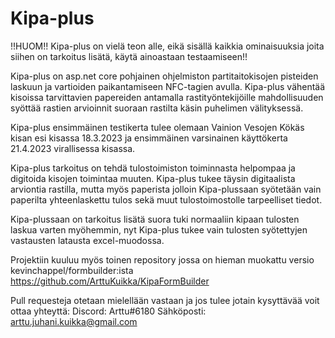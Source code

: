 # Kipa-plus


!!HUOM!! Kipa-plus on vielä teon alle, eikä sisällä kaikkia ominaisuuksia joita siihen on tarkoitus lisätä, käytä ainoastaan testaamiseen!!

Kipa-plus on asp.net core pohjainen ohjelmiston partitaitokisojen pisteiden laskuun ja vartioiden paikantamiseen NFC-tagien avulla. Kipa-plus vähentää kisoissa tarvittavien papereiden antamalla rastityöntekijöille mahdollisuuden syöttää rastien arvioinnit suoraan rastilta käsin puhelimen välityksessä.

Kipa-plus ensimmäinen testikerta tulee olemaan Vainion Vesojen Kökäs kisan esi kisassa 18.3.2023 ja ensimmäinen varsinainen käyttökerta 21.4.2023 virallisessa kisassa.

Kipa-plus tarkoitus on tehdä tulostoimiston toiminnasta helpompaa ja digitoida kisojen toimintaa muuten. Kipa-plus tukee täysin digitaalista arviontia rastilla, mutta myös paperista jolloin Kipa-plussaan syötetään vain paperilta yhteenlaskettu tulos sekä muut tulostoimostolle tarpeelliset tiedot.

Kipa-plussaan on tarkoitus lisätä suora tuki normaaliin kipaan tulosten laskua varten myöhemmin, nyt Kipa-plus tukee vain tulosten syötettyjen vastausten latausta excel-muodossa.

Projektiin kuuluu myös toinen repository jossa on hieman muokattu versio kevinchappel/formbuilder:ista https://github.com/ArttuKuikka/KipaFormBuilder


Pull requesteja otetaan mielellään vastaan ja jos tulee jotain kysyttävää voit ottaa yhteyttä:
Discord: Arttu#6180
Sähköposti: arttu.juhani.kuikka@gmail.com
